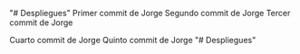 "# Despliegues" 
Primer commit de Jorge
Segundo commit de Jorge
Tercer commit de Jorge

Cuarto commit de Jorge
Quinto commit de Jorge
"# Despliegues" 
